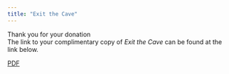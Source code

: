 ```yaml
---
title: "Exit the Cave"
---
```


Thank you for your donation  
The link to your complimentary copy of _Exit the Cave_ can be found at the link below.

[PDF](</thanks/b179ku9tm9m8rnw0f5ikf07tshbmxoj7/Exit the Cave.pdf>)
